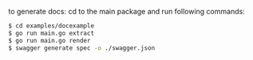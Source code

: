 to generate docs: cd to the main package and 
run following commands:  
```bash
$ cd examples/docexample
$ go run main.go extract
$ go run main.go render
$ swagger generate spec -o ./swagger.json
```
